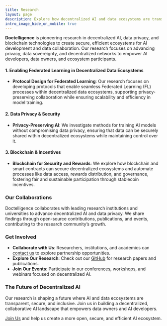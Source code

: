 ```yaml
---
title: Research  
layout: page  
description: Explore how decentralized AI and data ecosystems are transforming industries through Doctelligence’s research.  
intro_image_hide_on_mobile: true  
---
```


**Doctelligence** is pioneering research in decentralized AI, data privacy, and blockchain technologies to create secure, efficient ecosystems for AI development and data collaboration. Our research focuses on advancing privacy, data sovereignty, and decentralized networks to empower AI developers, data owners, and ecosystem participants.

#### 1. **Enabling Federated Learning in Decentralized Data Ecosystems**
- **Protocol Design for Federated Learning**: Our research focuses on developing protocols that enable seamless Federated Learning (FL) processes within decentralized data ecosystems, supporting privacy-preserving collaboration while ensuring scalability and efficiency in model training.

#### 2. **Data Privacy & Security**
- **Privacy-Preserving AI**: We investigate methods for training AI models without compromising data privacy, ensuring that data can be securely shared within decentralized ecosystems while maintaining control over it.

#### 3. **Blockchain & Incentives**
- **Blockchain for Security and Rewards**: We explore how blockchain and smart contracts can secure decentralized ecosystems and automate processes like data access, rewards distribution, and governance, fostering fair and sustainable participation through stablecoin incentives.

### Our Collaborations

Doctelligence collaborates with leading research institutions and universities to advance decentralized AI and data privacy. We share findings through open-source contributions, publications, and events, contributing to the research community’s growth.

### Get Involved

- **Collaborate with Us**: Researchers, institutions, and academics can [contact us](https://doctelligence.github.io/contact/) to explore partnership opportunities.
- **Explore Our Research**: Check out our [GitHub](https://github.com/Doctelligence) for research papers and publications.
- **Join Our Events**: Participate in our conferences, workshops, and webinars focused on decentralized AI.

### The Future of Decentralized AI

Our research is shaping a future where AI and data ecosystems are transparent, secure, and inclusive. Join us in building a decentralized, collaborative AI landscape that empowers data owners and AI developers.

[Join Us](https://doctelligence.github.io/contact/) and help us create a more open, secure, and efficient AI ecosystem.
